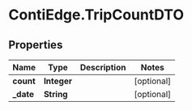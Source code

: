 # ContiEdge.TripCountDTO

## Properties
Name | Type | Description | Notes
------------ | ------------- | ------------- | -------------
**count** | **Integer** |  | [optional] 
**_date** | **String** |  | [optional] 


